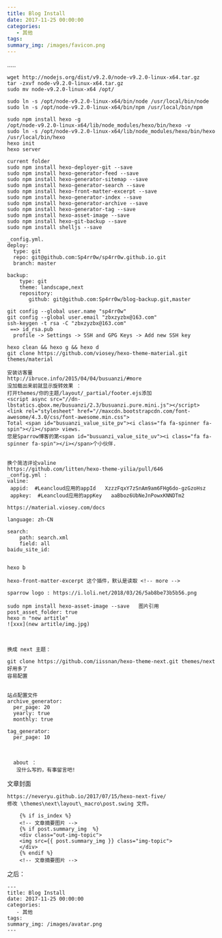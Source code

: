 ```yaml
---
title: Blog Install
date: 2017-11-25 00:00:00
categories:
   - 其他
tags:
summary_img: /images/favicon.png
---
```

.....
<!-- more -->

```
wget http://nodejs.org/dist/v9.2.0/node-v9.2.0-linux-x64.tar.gz
tar -zxvf node-v9.2.0-linux-x64.tar.gz
sudo mv node-v9.2.0-linux-x64 /opt/

sudo ln -s /opt/node-v9.2.0-linux-x64/bin/node /usr/local/bin/node		
sudo ln -s /opt/node-v9.2.0-linux-x64/bin/npm /usr/local/bin/npm

sudo npm install hexo -g 
/opt/node-v9.2.0-linux-x64/lib/node_modules/hexo/bin/hexo -v
sudo ln -s /opt/node-v9.2.0-linux-x64/lib/node_modules/hexo/bin/hexo /usr/local/bin/hexo
hexo init
hexo server

current folder
sudo npm install hexo-deployer-git --save
sudo npm install hexo-generator-feed --save
sudo npm install hexo-generator-sitemap --save
sudo npm install hexo-generator-search --save
sudo npm install hexo-front-matter-excerpt --save
sudo npm install hexo-generator-index --save
sudo npm install hexo-generator-archive --save 
sudo npm install hexo-generator-tag --save
sudo npm install hexo-asset-image --save
sudo npm install hexo-git-backup --save
sudo npm install shelljs --save

_config.yml.
deploy:
  type: git
  repo: git@github.com:Sp4rr0w/sp4rr0w.github.io.git
  branch: master

backup:
    type: git
    theme: landscape,next
    repository:
       github: git@github.com:Sp4rr0w/blog-backup.git,master
       
git config --global user.name "sp4rr0w"
git config --global user.email "zbxzyzbx@163.com"
ssh-keygen -t rsa -C "zbxzyzbx@163.com"
 ==> id_rsa.pub 
  profile -> Settings -> SSH and GPG Keys -> Add new SSH key
  
hexo clean && hexo g && hexo d
git clone https://github.com/viosey/hexo-theme-material.git themes/material

安装访客量
http://ibruce.info/2015/04/04/busuanzi/#more
没加载出来前就显示旋转效果 ：
打开themes/你的主题/layout/_partial/footer.ejs添加
<script async src="//dn-lbstatics.qbox.me/busuanzi/2.3/busuanzi.pure.mini.js"></script>
<link rel="stylesheet" href="//maxcdn.bootstrapcdn.com/font-awesome/4.3.0/css/font-awesome.min.css">
Total <span id="busuanzi_value_site_pv"><i class="fa fa-spinner fa-spin"></i></span> views.
您是Sparrow博客的第<span id="busuanzi_value_site_uv"><i class="fa fa-spinner fa-spin"></i></span>个小伙伴.


换个简洁评论valine
https://github.com/litten/hexo-theme-yilia/pull/646
_config.yml : 
valine: 
 appid:  #Leancloud应用的appId   XzzzFqxY7zSnAm9am6FHg6do-gzGzoHsz
 appkey:  #Leancloud应用的appKey   aaBboz6UbNeJnPowxKNNDTm2
 
https://material.viosey.com/docs
 
language: zh-CN

search:
    path: search.xml
    field: all
baidu_site_id: 


hexo b
            
hexo-front-matter-excerpt 这个插件，默认是读取 <!-- more -->

sparrow logo : https://i.loli.net/2018/03/26/5ab8be73b5b56.png

sudo npm install hexo-asset-image --save   图片引用
post_asset_folder: true
hexo n "new artitle"
![xxx](new artitle/img.jpg)



换成 next 主题：

git clone https://github.com/iissnan/hexo-theme-next.git themes/next
好用多了
容易配置


站点配置文件
archive_generator:
  per_page: 20
  yearly: true
  monthly: true

tag_generator:
  per_page: 10

  
  
  about ：
   没什么写的，有事留言吧!

```
文章封面 

    https://neveryu.github.io/2017/07/15/hexo-next-five/
    修改 \themes\next\layout\_macro\post.swing 文件。

        {% if is_index %}
        <!-- 文章摘要图片 -->
        {% if post.summary_img  %}
        <div class="out-img-topic">
        <img src={{ post.summary_img }} class="img-topic">
        </div>
        {% endif %}
        <!-- 文章摘要图片 -->
  
  
之后： 

    ---
    title: Blog Install
    date: 2017-11-25 00:00:00
    categories:
       - 其他
    tags:
    summary_img: /images/avatar.png
    ---

